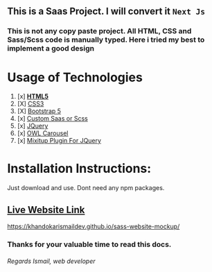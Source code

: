 ## This is a Saas Project. I will convert it `Next Js `

### This is not any copy paste project. All HTML, CSS and Sass/Scss code is manually typed. Here i tried my best to implement a good design


# Usage of Technologies
1. [x] [**HTML5**]()
2. [X] [CSS3]()
3. [X] [Bootstrap 5]()
4. [x] [Custom Saas or Scss]()
5. [x] [JQuery]()
6. [x] [OWL Carousel]()
7. [x] [Mixitup Plugin For JQuery]()




# Installation Instructions:
Just download and use. Dont need any npm packages. 

## [Live Website Link](https://khandokarismaildev.github.io/sass-website-mockup/)
https://khandokarismaildev.github.io/sass-website-mockup/

### Thanks for your valuable time to read this docs.
###### Regards Ismail, web developer

